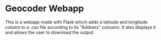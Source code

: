 # Geocoder Webapp
This is a webapp made with Flask which adds a latitude and longitude column to a .csv file according to its "Address" coloumn. It also displays it and allows the user to download the output.

